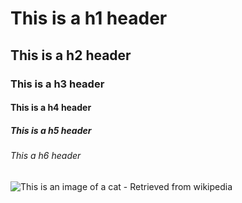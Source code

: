 # This is a h1 header
## This is a h2 header
### This is a h3 header
#### This is a h4 header
##### This is a h5 header
###### This a h6 header

![This is an image of a cat - Retrieved from wikipedia](https://upload.wikimedia.org/wikipedia/commons/thumb/1/15/Cat_August_2010-4.jpg/272px-Cat_August_2010-4.jpg)

